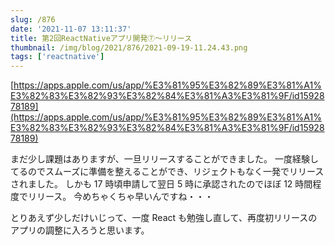 ```yaml
---
slug: /876
date: '2021-11-07 13:11:37'
title: 第2回ReactNativeアプリ開発⑦〜リリース
thumbnail: /img/blog/2021/876/2021-09-19-11.24.43.png
tags: ['reactnative']
---
```

[https://apps.apple.com/us/app/%E3%81%95%E3%82%89%E3%81%A1%E3%82%83%E3%82%93%E3%82%84%E3%81%A3%E3%81%9F/id1592878189](https://apps.apple.com/us/app/%E3%81%95%E3%82%89%E3%81%A1%E3%82%83%E3%82%93%E3%82%84%E3%81%A3%E3%81%9F/id1592878189)

まだ少し課題はありますが、一旦リリースすることができました。
一度経験してるのでスムーズに準備を整えることができ、リジェクトもなく一発でリリースされました。
しかも 17 時頃申請して翌日 5 時に承認されたのでほぼ 12 時間程度でリリース。
今めちゃくちゃ早いんですね・・・

とりあえず少しだけいじって、一度 React も勉強し直して、再度初リリースのアプリの調整に入ろうと思います。
